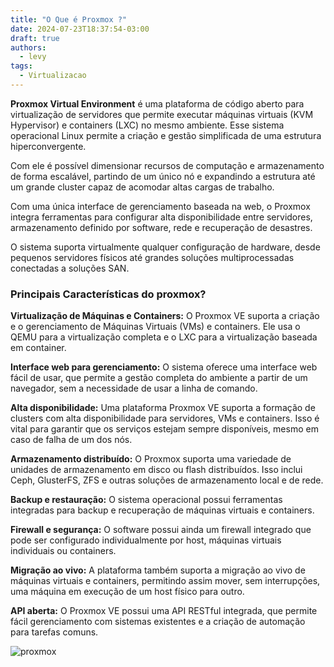 ```yaml
---
title: "O Que é Proxmox ?"
date: 2024-07-23T18:37:54-03:00
draft: true
authors:
  - levy
tags:
  - Virtualizacao 
---
```

**Proxmox Virtual Environment** é uma plataforma de código aberto para virtualização de servidores que permite executar máquinas virtuais (KVM Hypervisor) e containers (LXC) no mesmo ambiente. Esse sistema operacional Linux permite a criação e gestão simplificada de uma estrutura hiperconvergente.

Com ele é possível dimensionar recursos de computação e armazenamento de forma escalável, partindo de um único nó e expandindo a estrutura até um grande cluster capaz de acomodar altas cargas de trabalho.

Com uma única interface de gerenciamento baseada na web, o Proxmox integra ferramentas para configurar alta disponibilidade entre servidores, armazenamento definido por software, rede e recuperação de desastres.

O sistema suporta virtualmente qualquer configuração de hardware, desde pequenos servidores físicos até grandes soluções multiprocessadas conectadas a soluções SAN.

### Principais Características do proxmox?
**Virtualização de Máquinas e Containers:** O Proxmox VE suporta a criação e o gerenciamento de Máquinas Virtuais (VMs) e containers. Ele usa o QEMU para a virtualização completa e o LXC para a virtualização baseada em container.

**Interface web para gerenciamento:** O sistema oferece uma interface web fácil de usar, que permite a gestão completa do ambiente a partir de um navegador, sem a necessidade de usar a linha de comando.

**Alta disponibilidade:** Uma plataforma Proxmox VE suporta a formação de clusters com alta disponibilidade para servidores, VMs e containers. Isso é vital para garantir que os serviços estejam sempre disponíveis, mesmo em caso de falha de um dos nós.

**Armazenamento distribuído:** O Proxmox suporta uma variedade de unidades de armazenamento em disco ou flash distribuídos. Isso inclui Ceph, GlusterFS, ZFS e outras soluções de armazenamento local e de rede.

**Backup e restauração:** O sistema operacional possui ferramentas integradas para backup e recuperação de máquinas virtuais e containers.

**Firewall e segurança:** O software possui ainda um firewall integrado que pode ser configurado individualmente por host, máquinas virtuais individuais ou containers.

**Migração ao vivo:** A plataforma também suporta a migração ao vivo de máquinas virtuais e containers, permitindo assim mover, sem interrupções, uma máquina em execução de um host físico para outro.

**API aberta:** O Proxmox VE possui uma API RESTful integrada, que permite fácil gerenciamento com sistemas existentes e a criação de automação para tarefas comuns.

![proxmox](/proxmox.png)
